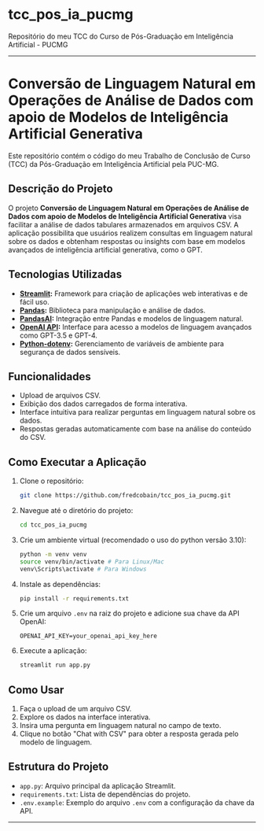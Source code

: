 # tcc_pos_ia_pucmg
Repositório do meu TCC do Curso de Pós-Graduação em Inteligência Artificial - PUCMG

---

# Conversão de Linguagem Natural em Operações de Análise de Dados com apoio de Modelos de Inteligência Artificial Generativa

Este repositório contém o código do meu Trabalho de Conclusão de Curso (TCC) da Pós-Graduação em Inteligência Artificial pela PUC-MG.

## Descrição do Projeto

O projeto **Conversão de Linguagem Natural em Operações de Análise de Dados com apoio de Modelos de Inteligência Artificial Generativa** visa facilitar a análise de dados tabulares armazenados em arquivos CSV. A aplicação possibilita que usuários realizem consultas em linguagem natural sobre os dados e obtenham respostas ou insights com base em modelos avançados de inteligência artificial generativa, como o GPT.

## Tecnologias Utilizadas

- **[Streamlit](https://streamlit.io/):** Framework para criação de aplicações web interativas e de fácil uso.
- **[Pandas](https://pandas.pydata.org/):** Biblioteca para manipulação e análise de dados.
- **[PandasAI](https://github.com/gventuri/pandas-ai):** Integração entre Pandas e modelos de linguagem natural.
- **[OpenAI API](https://platform.openai.com/):** Interface para acesso a modelos de linguagem avançados como GPT-3.5 e GPT-4.
- **[Python-dotenv](https://pypi.org/project/python-dotenv/):** Gerenciamento de variáveis de ambiente para segurança de dados sensíveis.

## Funcionalidades

- Upload de arquivos CSV.
- Exibição dos dados carregados de forma interativa.
- Interface intuitiva para realizar perguntas em linguagem natural sobre os dados.
- Respostas geradas automaticamente com base na análise do conteúdo do CSV.

## Como Executar a Aplicação

1. Clone o repositório:
   ```bash
   git clone https://github.com/fredcobain/tcc_pos_ia_pucmg.git
   ```
2. Navegue até o diretório do projeto:
   ```bash
   cd tcc_pos_ia_pucmg
   ```
3. Crie um ambiente virtual (recomendado o uso do python versão 3.10):
   ```bash
   python -m venv venv
   source venv/bin/activate # Para Linux/Mac
   venv\Scripts\activate # Para Windows
   ```
4. Instale as dependências:
   ```bash
   pip install -r requirements.txt
   ```
5. Crie um arquivo `.env` na raiz do projeto e adicione sua chave da API OpenAI:
   ```plaintext
   OPENAI_API_KEY=your_openai_api_key_here
   ```
6. Execute a aplicação:
   ```bash
   streamlit run app.py
   ```

## Como Usar

1. Faça o upload de um arquivo CSV.
2. Explore os dados na interface interativa.
3. Insira uma pergunta em linguagem natural no campo de texto.
4. Clique no botão "Chat with CSV" para obter a resposta gerada pelo modelo de linguagem.

## Estrutura do Projeto

- `app.py`: Arquivo principal da aplicação Streamlit.
- `requirements.txt`: Lista de dependências do projeto.
- `.env.example`: Exemplo do arquivo `.env` com a configuração da chave da API.

---


